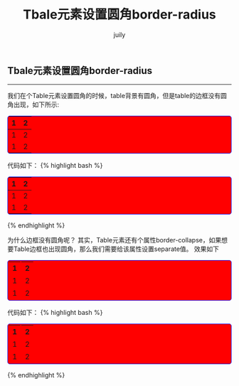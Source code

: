 ﻿---
layout: post
title: Tbale元素设置圆角border-radius
author: juily
---

## Tbale元素设置圆角border-radius
-----
我们在个Table元素设置圆角的时候，table背景有圆角，但是table的边框没有圆角出现，如下所示:

<table style="background-color: red; border: 1px solid blue;border-radius: 5px;">
	<thead>
		<tr>
			<th>1</th>
			<th>2</th>
		</tr>
	</thead>
	<tbody>
		<tr>
			<td>1</td>
			<td>2</td>
		</tr>
		<tr>
			<td>1</td>
			<td>2</td>
		</tr>
	</tbody>
</table>

代码如下：
{% highlight bash %}
<table style="background-color: red; border: 1px solid blue;border-radius: 5px;">
	<thead>
		<tr>
			<th>1</th>
			<th>2</th>
		</tr>
	</thead>
	<tbody>
		<tr>
			<td>1</td>
			<td>2</td>
		</tr>
		<tr>
			<td>1</td>
			<td>2</td>
		</tr>
	</tbody>
</table>
{% endhighlight %}

为什么边框没有圆角呢？ 其实，Table元素还有个属性border-collapse，如果想要Table边框也出现圆角，那么我们需要给该属性设置separate值。 效果如下

<table style="background-color: red; border: 1px solid blue;border-radius: 5px;border-collapse: separate;">
	<thead>
		<tr>
			<th>1</th>
			<th>2</th>
		</tr>
	</thead>
	<tbody>
		<tr>
			<td>1</td>
			<td>2</td>
		</tr>
		<tr>
			<td>1</td>
			<td>2</td>
		</tr>
	</tbody>
</table>

代码如下：
{% highlight bash %}
<table style="background-color: red; border: 1px solid blue;border-radius: 5px;border-collapse: separate;">
	<thead>
		<tr>
			<th>1</th>
			<th>2</th>
		</tr>
	</thead>
	<tbody>
		<tr>
			<td>1</td>
			<td>2</td>
		</tr>
		<tr>
			<td>1</td>
			<td>2</td>
		</tr>
	</tbody>
</table>
{% endhighlight %}